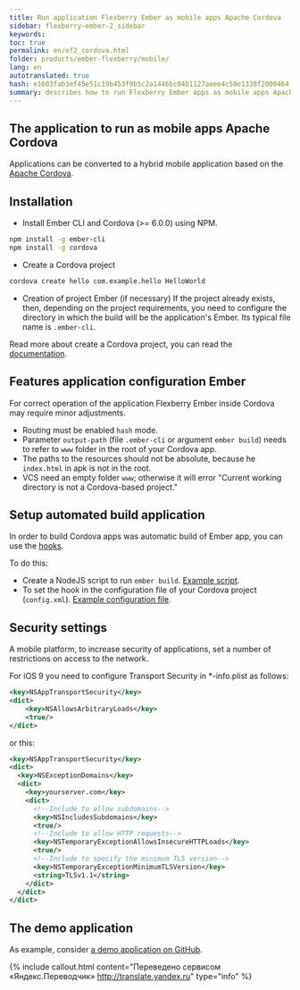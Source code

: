 ```yaml
---
title: Run application Flexberry Ember as mobile apps Apache Cordova
sidebar: flexberry-ember-2_sidebar
keywords:
toc: true
permalink: en/ef2_cordova.html
folder: products/ember-flexberry/mobile/
lang: en
autotranslated: true
hash: e1603fab3ef45e51c19b453f9b5c2a1446bc04b1127aeee4c58e1338f2000464
summary: describes how to run Flexberry Ember apps as mobile apps Apache Cordova.
---
```


## The application to run as mobile apps Apache Cordova
Applications can be converted to a hybrid mobile application based on the [Apache Cordova](https://cordova.apache.org/).

## Installation

* Install Ember CLI and Cordova (>= 6.0.0) using NPM.

```bash
npm install -g ember-cli
npm install -g cordova
```

* Create a Cordova project

```bash
cordova create hello com.example.hello HelloWorld
```

* Creation of project Ember (if necessary)
If the project already exists, then, depending on the project requirements, you need to configure the directory in which the build will be the application's Ember. Its typical file name is `.ember-cli`.

Read more about create a Cordova project, you can read the [documentation](https://cordova.apache.org/docs/en/dev/guide/cli/index.html).


## Features application configuration Ember

For correct operation of the application Flexberry Ember inside Cordova may require minor adjustments.

* Routing must be enabled `hash` mode.
* Parameter `output-path` (file `.ember-cli` or argument `ember build`) needs to refer to `www` folder in the root of your Cordova app.
* The paths to the resources should not be absolute, because he `index.html` in apk is not in the root.
* VCS need an empty folder `www`; otherwise it will error "Current working directory is not a Cordova-based project."

## Setup automated build application

In order to build Cordova apps was automatic build of Ember app, you can use the [hooks](https://cordova.apache.org/docs/en/dev/guide/appdev/hooks/).

To do this:

* Create a NodeJS script to run `ember build`. [Example script](https://github.com/Flexberry/flexberry-cordova-ember-demo/blob/master/scripts/buildEmberApp.js).
* To set the hook in the configuration file of your Cordova project (`config.xml`). [Example configuration file](https://github.com/Flexberry/flexberry-cordova-ember-demo/blob/master/config.xml).

## Security settings

A mobile platform, to increase security of applications, set a number of restrictions on access to the network.

For iOS 9 you need to configure Transport Security in *-info.plist as follows:

```xml
<key>NSAppTransportSecurity</key>
<dict>
    <key>NSAllowsArbitraryLoads</key>
    <true/>
</dict>
```

or this:

```xml
<key>NSAppTransportSecurity</key>
<dict>
  <key>NSExceptionDomains</key>
  <dict>
    <key>yourserver.com</key>
    <dict>
      <!--Include to allow subdomains-->
      <key>NSIncludesSubdomains</key>
      <true/>
      <!--Include to allow HTTP requests-->
      <key>NSTemporaryExceptionAllowsInsecureHTTPLoads</key>
      <true/>
      <!--Include to specify the minimum TLS version-->
      <key>NSTemporaryExceptionMinimumTLSVersion</key>
      <string>TLSv1.1</string>
    </dict>
  </dict>
</dict>
```

## The demo application

As example, consider [a demo application on GitHub](https://github.com/Flexberry/flexberry-cordova-ember-demo).



{% include callout.html content="Переведено сервисом «Яндекс.Переводчик» <http://translate.yandex.ru>" type="info" %}
